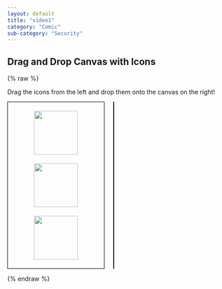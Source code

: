 ```yaml
---
layout: default
title: "video1"
category: "Comic"
sub-category: "Security"
---
```




## Drag and Drop Canvas with Icons
{% raw %}
<p>Drag the icons from the left and drop them onto the canvas on the right!</p>

<div style="display: flex;">
    <div id="iconContainer" style="width: 200px; border: 1px solid #000; padding: 10px;">
        <img src="images/icon1.png" id="icon1" class="draggable-icon" width="100" height="100">
        <img src="images/icon2.png" id="icon2" class="draggable-icon" width="100" height="100">
        <img src="images/icon3.png" id="icon3" class="draggable-icon" width="100" height="100">
    </div>
    <canvas id="myCanvas" width="600" height="400" style="border:1px solid #000000; margin-left: 20px;"></canvas>
</div>

<script>
    const canvas = document.getElementById('myCanvas');
    const ctx = canvas.getContext('2d');
    let images = [];
    let dragIndex = -1;
    let offsetX, offsetY;

    document.querySelectorAll('.draggable-icon').forEach((img, index) => {
        img.addEventListener('dragstart', (e) => {
            dragIndex = index;
            offsetX = e.offsetX;
            offsetY = e.offsetY;
        });
    });

    canvas.addEventListener('dragover', (e) => {
        e.preventDefault();
    });

    canvas.addEventListener('drop', (e) => {
        e.preventDefault();
        const mousePos = getMousePos(canvas, e);
        const img = document.querySelectorAll('.draggable-icon')[dragIndex];
        images.push({
            img: img,
            x: mousePos.x - offsetX,
            y: mousePos.y - offsetY,
            width: img.width,
            height: img.height
        });
        drawImages();
    });

    function drawImages() {
        ctx.clearRect(0, 0, canvas.width, canvas.height);
        images.forEach(image => {
            ctx.drawImage(image.img, image.x, image.y, image.width, image.height);
        });
    }

    function getMousePos(canvas, evt) {
        const rect = canvas.getBoundingClientRect();
        return {
            x: evt.clientX - rect.left,
            y: evt.clientY - rect.top
        };
    }
</script>

<style>
    .draggable-icon {
        margin: 10px 0;
        cursor: grab;
    }
    .draggable-icon:active {
        cursor: grabbing;
    }
    #iconContainer {
        display: flex;
        flex-direction: column;
        align-items: center;
    }
</style>
{% endraw %}
